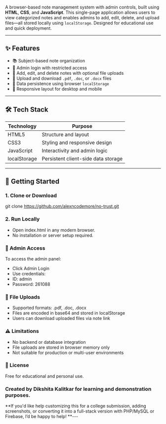 A browser-based note management system with admin controls, built using **HTML**, **CSS**, and **JavaScript**. This single-page application allows users to view categorized notes and enables admins to add, edit, delete, and upload files—all stored locally using `localStorage`. Designed for educational use and quick deployment.

---

## ✨ Features

- 📚 Subject-based note organization
- 🔐 Admin login with restricted access
- 📝 Add, edit, and delete notes with optional file uploads
- 📂 Upload and download `.pdf`, `.doc`, or `.docx` files
- 🧠 Data persistence using browser `localStorage`
- 📱 Responsive layout for desktop and mobile

---

## 🛠 Tech Stack

| Technology   | Purpose                                 |
|--------------|------------------------------------------|
| HTML5        | Structure and layout                     |
| CSS3         | Styling and responsive design            |
| JavaScript   | Interactivity and admin logic            |
| localStorage | Persistent client-side data storage      |

---

## 🚀 Getting Started

### 1. Clone or Download
git clone https://github.com/alexncodemore/no-trust.git

### 2. Run Locally
- Open index.html in any modern browser.
- No installation or server setup required.

### 🔐 Admin Access
To access the admin panel:
- Click Admin Login
- Use credentials:
- ID: admin
- Password: 261088

### 📄 File Uploads
- Supported formats: .pdf, .doc, .docx
- Files are encoded in base64 and stored in localStorage
- Users can download uploaded files via note link

### ⚠️ Limitations
- No backend or database integration
- File uploads are stored in browser memory only
- Not suitable for production or multi-user environments

### 📜 License
Free for educational and personal use.

### Created by Dikshita Kalitkar for learning and demonstration purposes.

**If you'd like help customizing this for a college submission, adding screenshots, or converting it into a full-stack version with PHP/MySQL or Firebase, I’d be happy to help!
**---

